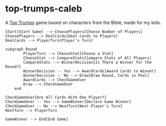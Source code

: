 # top-trumps-caleb

A [Top Trumps](https://en.wikipedia.org/wiki/Top_Trumps) game based on characters from the Bible, made for my kids.

    Start[Start Game] --> ChoosePlayers[Choose Number of Players]
    ChoosePlayers --> DealCards[Deal Cards to Players]
    DealCards --> PlayerTurn[Player's Turn]    
    
    subgraph Round
            PlayerTurn --> ChooseStat[Choose a Stat]
            ChooseStat --> CompareStats[Compare Stats of All Players]
            CompareStats --> WinnerDecision{Is There a Winner for the Round?}
            WinnerDecision -- Yes --> AwardCards[Award Cards to Winner]
            WinnerDecision -- No --> Draw[Draw Round, Cards in Pool]
            AwardCards --> CheckGameOver
            Draw --> CheckGameOver
        end
        
    CheckGameOver{Are All Cards With One Player?}
    CheckGameOver -- Yes --> GameWinner[Declare Game Winner]
    CheckGameOver -- No --> NextTurn[Next Player's Turn]
    NextTurn --> PlayerTurn
    
    GameWinner --> End[End Game]
